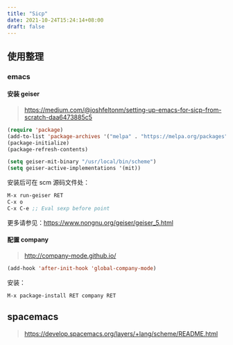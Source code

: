 ```yaml
---
title: "Sicp"
date: 2021-10-24T15:24:14+08:00
draft: false
---
```


## 使用整理

### emacs

#### 安装 geiser

> https://medium.com/@joshfeltonm/setting-up-emacs-for-sicp-from-scratch-daa6473885c5

```lisp
(require 'package)
(add-to-list 'package-archives '("melpa" . "https://melpa.org/packages") t)
(package-initialize)
(package-refresh-contents)

(setq geiser-mit-binary "/usr/local/bin/scheme")
(setq geiser-active-implementations '(mit))
```

安装后可在 scm 源码文件处：

```lisp
M-x run-geiser RET
C-x o
C-x C-e ;; Eval sexp before point
```

更多请参见：https://www.nongnu.org/geiser/geiser_5.html

#### 配置 company

> http://company-mode.github.io/

```lisp
(add-hook 'after-init-hook 'global-company-mode)
```

安装：

```li
M-x package-install RET company RET
```

## spacemacs

> https://develop.spacemacs.org/layers/+lang/scheme/README.html




